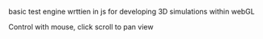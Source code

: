 basic test engine wrttien in js for developing 3D simulations within webGL

Control with mouse, click scroll to pan view
